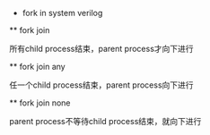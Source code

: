 * fork in system verilog

** fork join

所有child process结束，parent process才向下进行

** fork join any

任一个child process结束，parent process向下进行

** fork join none

parent process不等待child process结束，就向下进行
